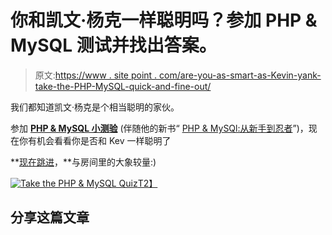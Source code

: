 # 你和凯文·杨克一样聪明吗？参加 PHP & MySQL 测试并找出答案。

> 原文:[https://www . site point . com/are-you-as-smart-as-Kevin-yank-take-the-PHP-MySQL-quick-and-fine-out/](https://www.sitepoint.com/are-you-as-smart-as-kevin-yank-take-the-php-mysql-quiz-and-find-out/)

我们都知道凯文·杨克是个相当聪明的家伙。

参加 **[PHP & MySQL 小测验](https://www.sitepoint.com/are-you-as-smart-as-kevin-yank-take-the-php-mysql-quiz-and-find-out/)** (伴随他的新书“ [PHP & MySQl:从新手到忍者](https://www.sitepoint.com/blog/)”)，现在你有机会看看你是否和 Kev 一样聪明了

**[现在跳进](https://www.sitepoint.com/are-you-as-smart-as-kevin-yank-take-the-php-mysql-quiz-and-find-out/)，**与房间里的大象较量:)

[![Take the PHP & MySQL Quiz](../Images/182f4face56ce087fdb5b6d46588b4c1.png "Take the PHP & MySQL Quiz")T2】](https://www.sitepoint.com/are-you-as-smart-as-kevin-yank-take-the-php-mysql-quiz-and-find-out/)

## 分享这篇文章